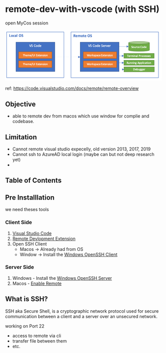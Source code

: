 # remote-dev-with-vscode (with SSH)
open MyCos session

![image](./architecture.png)

ref: https://code.visualstudio.com/docs/remote/remote-overview

## Objective
  - able to remote dev from macos which use window for complie and codebase.

## Limitation
  - Cannot remote visual studio expecelly, old version 2013, 2017, 2019
  - Cannot ssh to AzureAD local login (maybe can but not deep research yet)
  - 

## Table of Contents


## Pre Installlation
we need theses tools
### Client Side
1. [Visual Studio Code](https://code.visualstudio.com)
2. [Remote Devlopment Extension](https://marketplace.visualstudio.com/items?itemName=ms-vscode-remote.vscode-remote-extensionpack)
3. Open SSH Client
   - Macos -> Already had from OS
   - Window -> Install the [Windows OpenSSH Client](https://learn.microsoft.com/en-us/windows-server/administration/openssh/openssh_install_firstuse?tabs=gui)

### Server Side
1. Windows - Install the [Windows OpenSSH Server](https://learn.microsoft.com/en-us/windows-server/administration/openssh/openssh_install_firstuse?tabs=gui)
2. Macos - [Enable Remote](https://support.apple.com/guide/mac-help/allow-a-remote-computer-to-access-your-mac-mchlp1066/mac)


## What is SSH?
SSH aka Secure Shell, is a cryptographic network protocol used for secure communication between a client and a server over an unsecured network.

working on Port 22
- access to remote via cli
- transfer file between them
- etc.
  
